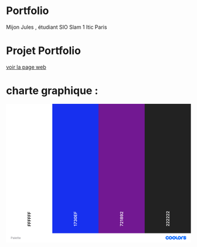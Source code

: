 # Portfolio
Mijon Jules , étudiant SIO Slam 1 Itic Paris

# Projet Portfolio
[voir la page web](https://jules-cmd.github.io/Portfolio/)

# charte graphique :
![Palette](/asset/palette.png) 
